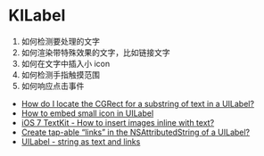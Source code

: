 # KILabel


1. 如何检测要处理的文字
2. 如何渲染带特殊效果的文字，比如链接文字
3. 如何在文字中插入小 icon
4. 如何检测手指触摸范围
5. 如何响应点击事件


- [How do I locate the CGRect for a substring of text in a UILabel?](http://stackoverflow.com/questions/19417776/how-do-i-locate-the-cgrect-for-a-substring-of-text-in-a-uilabel?rq=1)
- [How to embed small icon in UILabel](http://stackoverflow.com/questions/19318421/how-to-embed-small-icon-in-uilabel?rq=1)
- [iOS 7 TextKit - How to insert images inline with text?](http://stackoverflow.com/questions/20930462/ios-7-textkit-how-to-insert-images-inline-with-text)
- [Create tap-able “links” in the NSAttributedString of a UILabel?](http://stackoverflow.com/questions/1256887/create-tap-able-links-in-the-nsattributedstring-of-a-uilabel)
- [UILabel - string as text and links](http://stackoverflow.com/questions/8839464/uilabel-string-as-text-and-links)
